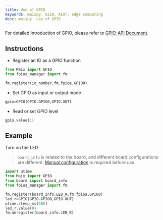 ```yaml
---
title: Use of GPIO
keywords: maixpy, k210, AIOT, edge computing
desc: maixpy  use of GPIO
---
```


For detailed introduction of GPIO, please refer to [GPIO-API Document](../../api_reference//Maix/gpio.md).

## Instructions

* Register an IO as a GPIO function

```python
from Maix import GPIO
from fpioa_manager import fm

fm.register(io_number,fm.fpioa.GPIO0)
```

* Set GPIO as input or output mode

```python
gpio=GPIO(GPIO.GPIO0,GPIO.OUT)
```

* Read or set GPIO level

```python
gpio.value(1)
```

## Example

Turn on the LED

> `board_info` is related to the board, and different board configurations are different. [Manual configuration](../../api_reference/builtin_py/board_info.md) is required before use.

```python
import utime
from Maix import GPIO
from board import board_info
from fpioa_manager import fm

fm.register(board_info.LED_R,fm.fpioa.GPIO0)
led_r=GPIO(GPIO.GPIO0,GPIO.OUT)
utime.sleep_ms(500)
led_r.value(0)
fm.unregister(board_info.LED_R)
```
